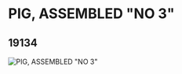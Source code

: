 # PIG, ASSEMBLED "NO 3"
## 19134
![PIG, ASSEMBLED "NO 3"](https://lc-www-live-s.legocdn.com/media/bricks/5/2/6096322.jpg)